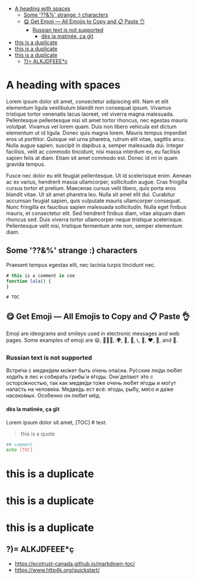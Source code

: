 <!-- TOC start -->
- [A heading   with   spaces](#a-heading-with-spaces)
  * [Some '??&%' strange :) characters](#some-strange-characters)
  * [😋 Get Emoji — All Emojis to Copy and 📋 Paste 👌](#-get-emoji-all-emojis-to-copy-and-paste-)
    + [Russian text is not supported](#russian-text-is-not-supported)
      - [dès la matinée, ça gït](#dès-la-matinée-ça-gït)
- [this is a duplicate](#this-is-a-duplicate)
- [this is a duplicate](#this-is-a-duplicate-1)
- [this is   a duplicate](#this-is-a-duplicate-2)
  * [?)= ALKJDFEEE*ç](#-alkjdfeeeç)
<!-- TOC end -->
<!-- TOC --><a name="a-heading-with-spaces"></a>
# A heading   with   spaces

Lorem ipsum dolor sit amet, consectetur adipiscing elit. Nam et elit elementum ligula vestibulum blandit non consequat ipsum. Vivamus tristique tortor venenatis lacus laoreet, vel viverra magna malesuada. Pellentesque pellentesque nisi sit amet tortor rhoncus, nec egestas mauris volutpat. Vivamus vel lorem quam. Duis non libero vehicula est dictum elementum ut id ligula. Donec quis magna lorem. Mauris tempus imperdiet eros ut porttitor. Quisque vel urna pharetra, rutrum elit vitae, sagittis arcu. Nulla augue sapien, suscipit in dapibus a, semper malesuada dui. Integer facilisis, velit ac commodo tincidunt, nisi massa interdum ex, eu facilisis sapien felis at diam. Etiam sit amet commodo est. Donec id mi in quam gravida tempus.

Fusce nec dolor eu elit feugiat pellentesque. Ut id scelerisque enim. Aenean ac ex varius, hendrerit massa ullamcorper, sollicitudin augue. Cras fringilla cursus tortor et pretium. Maecenas cursus velit libero, quis porta eros blandit vitae. Ut sit amet pharetra leo. Nulla sit amet elit dui. Curabitur accumsan feugiat sapien, quis vulputate mauris ullamcorper consequat. Nunc fringilla ex faucibus sapien malesuada sollicitudin. Nulla eget finibus mauris, et consectetur elit. Sed hendrerit finibus diam, vitae aliquam diam rhoncus sed. Duis viverra tortor ullamcorper neque tristique scelerisque. Pellentesque velit nisi, tristique fermentum ante non, semper elementum diam.

<!-- TOC --><a name="some-strange-characters"></a>
## Some '??&%' strange :) characters

Praesent tempus egestas elit, nec lacinia turpis tincidunt nec.

```js
# this is a comment in coe
function lala() {
}

# TOC
```
<!-- TOC --><a name="-get-emoji-all-emojis-to-copy-and-paste-"></a>
## 😋 Get Emoji — All Emojis to Copy and 📋 Paste 👌

Emoji are ideograms and smileys used in electronic messages and web pages. Some examples of emoji are 😃, 🧘🏻‍♂️, 🌍, 🍞, 🚗, 📞, 🎉, ♥️, 🍆, and 🏁.

<!-- TOC --><a name="russian-text-is-not-supported"></a>
### Russian text is not supported

Встре́ча с медве́дем мо́жет быть о́чень опа́сна. Ру́сские лю́ди лю́бят ходи́ть в лес и собира́ть грибы́ и я́годы. Они́ де́лают э́то с осторо́жностью, так как медве́ди то́же о́чень лю́бят я́годы и мо́гут напа́сть на челове́ка. Медве́дь ест всё: я́годы, ры́бу, мя́со и да́же насеко́мых. Осо́бенно он лю́бит мёд.

<!-- TOC --><a name="dès-la-matinée-ça-gït"></a>
#### dès la matinée, ça gït

Lorem ipsum dolor sit amet, [TOC] # test.

> this is a quote

```bash
## comment
echo [TOC]
```

<!-- TOC --><a name="this-is-a-duplicate"></a>
# this is a duplicate

<!-- TOC --><a name="this-is-a-duplicate-1"></a>
# this is a duplicate

<!-- TOC --><a name="this-is-a-duplicate-2"></a>
# this is   a duplicate

<!-- TOC --><a name="-alkjdfeeeç"></a>
## ?)= ALKJDFEEE*ç

* https://ecotrust-canada.github.io/markdown-toc/
* https://www.http4k.org/quickstart/

